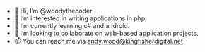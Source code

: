 - 👋 Hi, I’m @woodythecoder
- 👀 I’m interested in writing applications in php.
- 🌱 I’m currently learning c# and android.
- 💞️ I’m looking to collaborate on web-based application projects.
- 📫 You can reach me via andy.wood@kingfisherdigital.net

<!---
woodythecoder/woodythecoder is a ✨ special ✨ repository because its `README.md` (this file) appears on your GitHub profile.
You can click the Preview link to take a look at your changes.
--->
